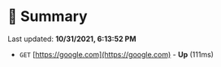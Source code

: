 # 📖 Summary
Last updated: **10/31/2021, 6:13:52 PM**

- `GET` [https://google.com](https://google.com) - **Up** (111ms)
